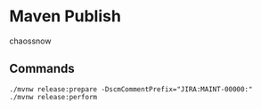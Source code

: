 # Maven Publish

chaossnow

## Commands

```shell
./mvnw release:prepare -DscmCommentPrefix="JIRA:MAINT-00000:"
./mvnw release:perform
```
